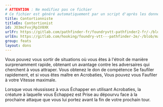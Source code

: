 ```yaml
---
# ATTENTION : Ne modifiez pas ce fichier
# Ce fichier est généré automatiquement par un script d'après les données du module Foundry VTT officiel et de sa traduction
title: Contortionniste
titleEn: Contortionist
id: JO3mcFvxjRp1V8XK
urlFr: https://gitlab.com/pathfinder-fr/foundryvtt-pathfinder2-fr/-/blob/master/data/feats/JO3mcFvxjRp1V8XK.htm
urlEn: https://gitlab.com/hooking/foundry-vtt---pathfinder-2e/-/blob/master/packs/data/feats.db/contortionist.json
group: feats
layout: dons
---
```

Vous pouvez vous sortir de situations où vous êtes à l'étroit de manière surprenamment rapide, obtenant un avantage contre les adversaires qui cherchent à vous attraper. Vous obtenez le don de compétence <a class="entity-link" data-pack="pf2e.feats-srd" data-id="3G8xUlgCjRmRJNfP" draggable="true">Se faufiler rapidement</a>, et si vous êtes maître en Acrobaties, Vous pouvez vous <a class="entity-link" data-pack="pf2e.actionspf2e" data-id="kMcV8e5EZUxa6evt" draggable="true">Faufiler</a> à votre Vitesse maximale.

Lorsque vous réussissez à vous Échapper en utilisant Acrobaties, la créature à laquelle vous Échappez est <a class="entity-link" data-pack="pf2e.conditionitems" data-id="AJh5ex99aV6VTggg" draggable="true"><i class="fas fa-book-open"></i>Prise au dépourvu</a> face à la prochaine attaque que vous lui portez avant la fin de votre prochain tour.


